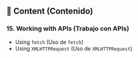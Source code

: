 
## 📖 **Content (Contenido)**

### 15. Working with APIs (Trabajo con APIs)

- Using `fetch` (Uso de `fetch`)
- Using `XMLHTTPRequest` (Uso de `XMLHTTPRequest`)
